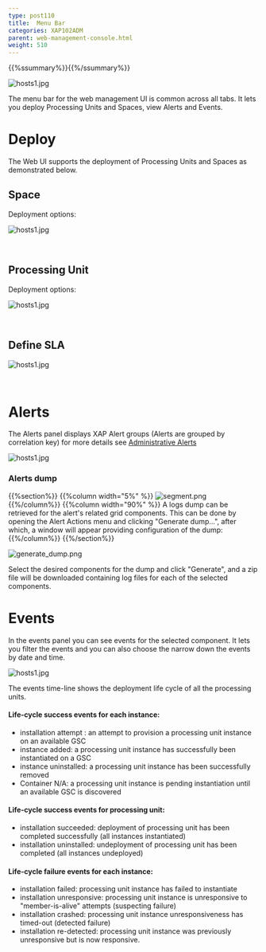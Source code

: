 ```yaml
---
type: post110
title:  Menu Bar
categories: XAP102ADM
parent: web-management-console.html
weight: 510
---
```


{{%ssummary%}}{{%/ssummary%}}

![hosts1.jpg](/attachment_files/web-console/menu-bar.png)

The menu bar for the web management UI is common across all tabs. It lets you deploy Processing Units and Spaces, view Alerts and Events.


# Deploy
The Web UI supports the deployment of Processing Units and Spaces  as demonstrated below.


## Space

Deployment options:

![hosts1.jpg](/attachment_files/web-console/space-deploy.png)

<br>

## Processing Unit

Deployment options:

![hosts1.jpg](/attachment_files/web-console/pu-deploy.png)

<br>

## Define SLA

![hosts1.jpg](/attachment_files/web-console/sla-deploy.png)

<br>

# Alerts

The Alerts panel displays XAP Alert groups (Alerts are grouped by correlation key) for more details see [Administrative Alerts]({{%currentjavaurl%}}/administrative-alerts.html)

![hosts1.jpg](/attachment_files/web-console/alerts.jpg)

### Alerts dump

{{%section%}}
{{%column width="5%" %}}
![segment.png](/attachment_files/web-console/icons/setting.png)
{{%/column%}}
{{%column width="90%" %}}
A logs dump can be retrieved for the alert's related grid components.
This can be done by opening the Alert Actions menu and clicking "Generate dump...", after which, a window will appear providing configuration of the dump:
{{%/column%}}
{{%/section%}}

![generate_dump.png](/attachment_files/web-console/generate_dump.png)

Select the desired components for the dump and click "Generate", and a zip file will be downloaded containing log files for each of the selected components.


# Events

In the events panel you can see events for the selected component. It lets you filter the events and you can also choose the narrow down the
events by date and time.

![hosts1.jpg](/attachment_files/web-console/events.jpg)

The events time-line shows the deployment life cycle of all the processing units.

#### Life-cycle success events for each instance:

- installation attempt : an attempt to provision a processing unit instance on an available GSC
- instance added: a processing unit instance has successfully been instantiated on a GSC
- instance uninstalled: a processing unit instance has been successfully removed
- Container N/A: a processing unit instance is pending instantiation until an available GSC is discovered

#### Life-cycle success events for processing unit:

- installation succeeded: deployment of processing unit has been completed successfully (all instances instantiated)
- installation uninstalled: undeployment of processing unit has been completed (all instances undeployed)

#### Life-cycle failure events for each instance:

- installation failed: processing unit instance has failed to instantiate
- installation unresponsive: processing unit instance is unresponsive to "member-is-alive" attempts (suspecting failure)
- installation crashed: processing unit instance unresponsiveness has timed-out (detected failure)
- installation re-detected: processing unit instance was previously unresponsive but is now responsive.


